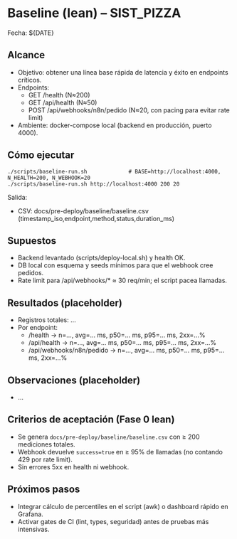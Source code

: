 # Baseline (lean) – SIST_PIZZA

Fecha: ${DATE}

## Alcance
- Objetivo: obtener una línea base rápida de latencia y éxito en endpoints críticos.
- Endpoints:
  - GET /health (N≈200)
  - GET /api/health (N≈50)
  - POST /api/webhooks/n8n/pedido (N≈20, con pacing para evitar rate limit)
- Ambiente: docker-compose local (backend en producción, puerto 4000).

## Cómo ejecutar
```
./scripts/baseline-run.sh             # BASE=http://localhost:4000, N_HEALTH=200, N_WEBHOOK=20
./scripts/baseline-run.sh http://localhost:4000 200 20
```
Salida:
- CSV: docs/pre-deploy/baseline/baseline.csv (timestamp_iso,endpoint,method,status,duration_ms)

## Supuestos
- Backend levantado (scripts/deploy-local.sh) y health OK.
- DB local con esquema y seeds mínimos para que el webhook cree pedidos.
- Rate limit para /api/webhooks/* ≈ 30 req/min; el script pacea llamadas.

## Resultados (placeholder)
- Registros totales: …
- Por endpoint:
  - /health → n=…, avg=… ms, p50=… ms, p95=… ms, 2xx=…%
  - /api/health → n=…, avg=… ms, p50=… ms, p95=… ms, 2xx=…%
  - /api/webhooks/n8n/pedido → n=…, avg=… ms, p50=… ms, p95=… ms, 2xx=…%

## Observaciones (placeholder)
- …

## Criterios de aceptación (Fase 0 lean)
- Se genera `docs/pre-deploy/baseline/baseline.csv` con ≥ 200 mediciones totales.
- Webhook devuelve `success=true` en ≥ 95% de llamadas (no contando 429 por rate limit).
- Sin errores 5xx en health ni webhook.

## Próximos pasos
- Integrar cálculo de percentiles en el script (awk) o dashboard rápido en Grafana.
- Activar gates de CI (lint, types, seguridad) antes de pruebas más intensivas.
